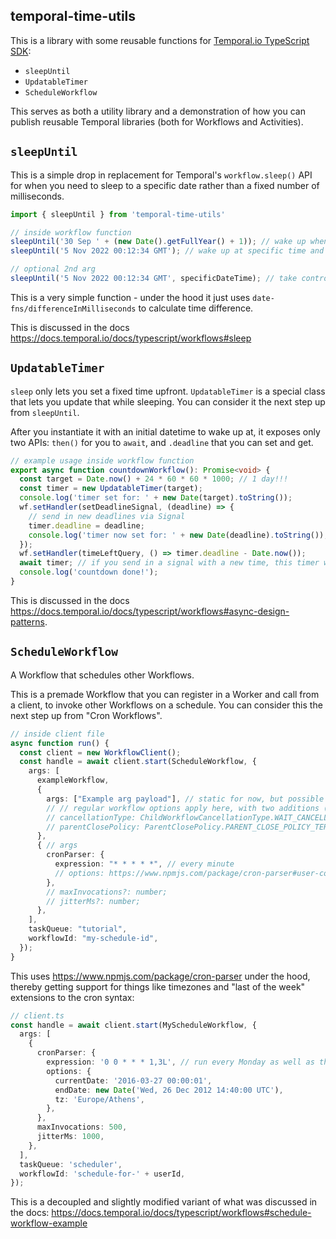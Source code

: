 ## temporal-time-utils

This is a library with some reusable functions for [Temporal.io TypeScript SDK](https://docs.temporal.io/docs/typescript/introduction):

- `sleepUntil`
- `UpdatableTimer`
- `ScheduleWorkflow`

This serves as both a utility library and a demonstration of how you can publish reusable Temporal libraries (both for Workflows and Activities).

## `sleepUntil`

This is a simple drop in replacement for Temporal's `workflow.sleep()` API for when you need to sleep to a specific date rather than a fixed number of milliseconds.

```ts
import { sleepUntil } from 'temporal-time-utils'

// inside workflow function
sleepUntil('30 Sep ' + (new Date().getFullYear() + 1)); // wake up when September ends
sleepUntil('5 Nov 2022 00:12:34 GMT'); // wake up at specific time and timezone

// optional 2nd arg
sleepUntil('5 Nov 2022 00:12:34 GMT', specificDateTime); // take control over the "start" time in case you need to
```

This is a very simple function - under the hood it just uses `date-fns/differenceInMilliseconds` to calculate time difference.

This is discussed in the docs https://docs.temporal.io/docs/typescript/workflows#sleep

## `UpdatableTimer`

`sleep` only lets you set a fixed time upfront. 
`UpdatableTimer` is a special class that lets you update that while sleeping.
You can consider it the next step up from `sleepUntil`.

After you instantiate it with an initial datetime to wake up at, it exposes only two APIs: `then()` for you to `await`, and `.deadline` that you can set and get.

```ts
// example usage inside workflow function
export async function countdownWorkflow(): Promise<void> {
  const target = Date.now() + 24 * 60 * 60 * 1000; // 1 day!!!
  const timer = new UpdatableTimer(target);
  console.log('timer set for: ' + new Date(target).toString());
  wf.setHandler(setDeadlineSignal, (deadline) => {
    // send in new deadlines via Signal
    timer.deadline = deadline;
    console.log('timer now set for: ' + new Date(deadline).toString());
  });
  wf.setHandler(timeLeftQuery, () => timer.deadline - Date.now());
  await timer; // if you send in a signal with a new time, this timer will resolve earlier!
  console.log('countdown done!');
}
```

This is discussed in the docs https://docs.temporal.io/docs/typescript/workflows#async-design-patterns.

## `ScheduleWorkflow`

A Workflow that schedules other Workflows.

This is a premade Workflow that you can register in a Worker and call from a client, to invoke other Workflows on a schedule. You can consider this the next step up from "Cron Workflows".

```ts
// inside client file
async function run() {
  const client = new WorkflowClient();
  const handle = await client.start(ScheduleWorkflow, {
    args: [
      exampleWorkflow,
      {
        args: ["Example arg payload"], // static for now, but possible to modify to make dynamic in future - ask swyx
        // // regular workflow options apply here, with two additions (defaults shown):
        // cancellationType: ChildWorkflowCancellationType.WAIT_CANCELLATION_COMPLETED,
        // parentClosePolicy: ParentClosePolicy.PARENT_CLOSE_POLICY_TERMINATE
      },
      { // args 
        cronParser: {
          expression: "* * * * *", // every minute
          // options: https://www.npmjs.com/package/cron-parser#user-content-options
        },
        // maxInvocations?: number; 
        // jitterMs?: number;
      },
    ],
    taskQueue: "tutorial",
    workflowId: "my-schedule-id",
  });
}
```

This uses https://www.npmjs.com/package/cron-parser under the hood, thereby getting support for things like timezones and "last of the week" extensions to the cron syntax:

```ts
// client.ts
const handle = await client.start(MyScheduleWorkflow, {
  args: [
    {
      cronParser: {
        expression: '0 0 * * * 1,3L', // run every Monday as well as the last Wednesday of the month
        options: {
          currentDate: '2016-03-27 00:00:01',
          endDate: new Date('Wed, 26 Dec 2012 14:40:00 UTC'),
          tz: 'Europe/Athens',
        },
      },
      maxInvocations: 500,
      jitterMs: 1000,
    },
  ],
  taskQueue: 'scheduler',
  workflowId: 'schedule-for-' + userId,
});
```

This is a decoupled and slightly modified variant of what was discussed in the docs: https://docs.temporal.io/docs/typescript/workflows#schedule-workflow-example